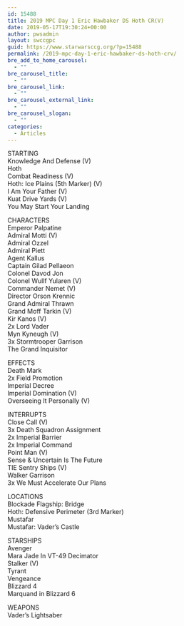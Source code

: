 ```yaml
---
id: 15488
title: 2019 MPC Day 1 Eric Hawbaker DS Hoth CR(V)
date: 2019-05-17T19:30:24+00:00
author: pwsadmin
layout: swccgpc
guid: https://www.starwarsccg.org/?p=15488
permalink: /2019-mpc-day-1-eric-hawbaker-ds-hoth-crv/
bre_add_to_home_carousel:
  - ""
bre_carousel_title:
  - ""
bre_carousel_link:
  - ""
bre_carousel_external_link:
  - ""
bre_carousel_slogan:
  - ""
categories:
  - Articles
---
```

STARTING  
Knowledge And Defense (V)  
Hoth  
Combat Readiness (V)  
Hoth: Ice Plains (5th Marker) (V)  
I Am Your Father (V)  
Kuat Drive Yards (V)  
You May Start Your Landing

CHARACTERS  
Emperor Palpatine  
Admiral Motti (V)  
Admiral Ozzel  
Admiral Piett  
Agent Kallus  
Captain Gilad Pellaeon  
Colonel Davod Jon  
Colonel Wullf Yularen (V)  
Commander Nemet (V)  
Director Orson Krennic  
Grand Admiral Thrawn  
Grand Moff Tarkin (V)  
Kir Kanos (V)  
2x Lord Vader  
Myn Kyneugh (V)  
3x Stormtrooper Garrison  
The Grand Inquisitor

EFFECTS  
Death Mark  
2x Field Promotion  
Imperial Decree  
Imperial Domination (V)  
Overseeing It Personally (V)

INTERRUPTS  
Close Call (V)  
3x Death Squadron Assignment  
2x Imperial Barrier  
2x Imperial Command  
Point Man (V)  
Sense & Uncertain Is The Future  
TIE Sentry Ships (V)  
Walker Garrison  
3x We Must Accelerate Our Plans

LOCATIONS  
Blockade Flagship: Bridge  
Hoth: Defensive Perimeter (3rd Marker)  
Mustafar  
Mustafar: Vader&#8217;s Castle

STARSHIPS  
Avenger  
Mara Jade In VT-49 Decimator  
Stalker (V)  
Tyrant  
Vengeance  
Blizzard 4  
Marquand in Blizzard 6

WEAPONS  
Vader&#8217;s Lightsaber